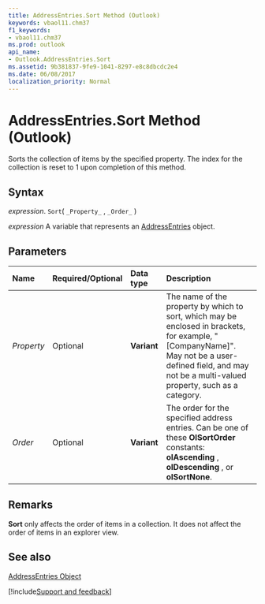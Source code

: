 ```yaml
---
title: AddressEntries.Sort Method (Outlook)
keywords: vbaol11.chm37
f1_keywords:
- vbaol11.chm37
ms.prod: outlook
api_name:
- Outlook.AddressEntries.Sort
ms.assetid: 9b381837-9fe9-1041-8297-e8c8dbcdc2e4
ms.date: 06/08/2017
localization_priority: Normal
---
```



# AddressEntries.Sort Method (Outlook)

Sorts the collection of items by the specified property. The index for the collection is reset to 1 upon completion of this method.


## Syntax

_expression_. `Sort`( `_Property_` , `_Order_` )

_expression_ A variable that represents an [AddressEntries](./Outlook.AddressEntries.md) object.


## Parameters



|Name|Required/Optional|Data type|Description|
|:-----|:-----|:-----|:-----|
| _Property_|Optional| **Variant**|The name of the property by which to sort, which may be enclosed in brackets, for example, "[CompanyName]". May not be a user-defined field, and may not be a multi-valued property, such as a category.|
| _Order_|Optional| **Variant**|The order for the specified address entries. Can be one of these  **OlSortOrder** constants: **olAscending** , **olDescending** , or **olSortNone**.|

## Remarks

 **Sort** only affects the order of items in a collection. It does not affect the order of items in an explorer view.


## See also


[AddressEntries Object](Outlook.AddressEntries.md)

[!include[Support and feedback](~/includes/feedback-boilerplate.md)]